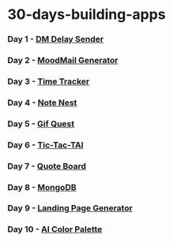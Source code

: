 # 30-days-building-apps

### Day 1 - [DM Delay Sender](https://github.com/yahyazoom17/30-days-building-apps/tree/main/dm-delay)
### Day 2 - [MoodMail Generator](https://github.com/yahyazoom17/30-days-building-apps/tree/main/mood-mail)
### Day 3 - [Time Tracker](https://github.com/yahyazoom17/30-days-building-apps/tree/main/time-tracker)
### Day 4 - [Note Nest](https://github.com/yahyazoom17/30-days-building-apps/tree/main/note-nest)
### Day 5 - [Gif Quest](https://github.com/yahyazoom17/30-days-building-apps/tree/main/gif-quest)
### Day 6 - [Tic-Tac-TAI](https://github.com/yahyazoom17/30-days-building-apps/tree/main/tic-tac-tai)
### Day 7 - [Quote Board](https://github.com/yahyazoom17/30-days-building-apps/tree/main/quote-board)
### Day 8 - [MongoDB](https://github.com/yahyazoom17/30-days-building-apps/tree/main/mongo-db)
### Day 9 - [Landing Page Generator](https://github.com/yahyazoom17/30-days-building-apps/tree/main/ai-landing-page)
### Day 10 - [AI Color Palette](https://github.com/yahyazoom17/30-days-building-apps/tree/main/color-palette)
